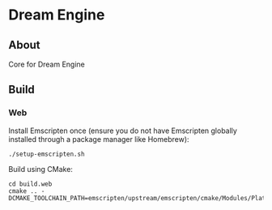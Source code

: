 # Dream Engine

## About

Core for Dream Engine

## Build

### Web

Install Emscripten once (ensure you do not have Emscripten globally installed through a package manager like Homebrew):

```shell
./setup-emscripten.sh
```

Build using CMake:

```shell
cd build.web
cmake .. -DCMAKE_TOOLCHAIN_PATH=emscripten/upstream/emscripten/cmake/Modules/Platform/Emscripten.cmake
```